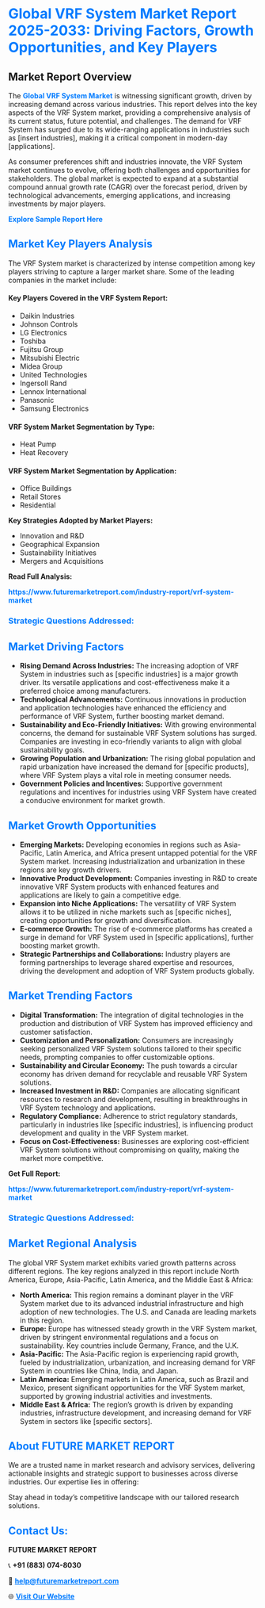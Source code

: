 <h1 style="color: #007BFF;">Global VRF System Market Report 2025-2033: Driving Factors, Growth Opportunities, and Key Players</h1>

<section id="overview">
<h2>Market Report Overview</h2>
<p>The <a href="https://www.futuremarketreport.com/industry-report/vrf-system-market" style="color: #007BFF; text-decoration: none;"><strong>Global VRF System Market</strong></a> is witnessing significant growth, driven by increasing demand across various industries. This report delves into the key aspects of the VRF System market, providing a comprehensive analysis of its current status, future potential, and challenges. The demand for VRF System has surged due to its wide-ranging applications in industries such as [insert industries], making it a critical component in modern-day [applications].</p>
<p>As consumer preferences shift and industries innovate, the VRF System market continues to evolve, offering both challenges and opportunities for stakeholders. The global market is expected to expand at a substantial compound annual growth rate (CAGR) over the forecast period, driven by technological advancements, emerging applications, and increasing investments by major players.</p>
</section>

<section id="overview">
<p><a href="https://www.futuremarketreport.com/request-sample/reportId=88786" style="color: #007BFF; text-decoration: none;"><strong>Explore Sample Report Here</strong></a></p>
</section>

<section id="key-players">
<h2 style="color: #007BFF;">Market Key Players Analysis</h2>
<p>The VRF System market is characterized by intense competition among key players striving to capture a larger market share. Some of the leading companies in the market include:</p>
<h4>Key Players Covered in the VRF System Report:</h4>
<ul><li>Daikin Industries</li><li>Johnson Controls</li><li>LG Electronics</li><li>Toshiba</li><li>Fujitsu Group</li><li>Mitsubishi Electric</li><li>Midea Group</li><li>United Technologies</li><li>Ingersoll Rand</li><li>Lennox International</li><li>Panasonic</li><li>Samsung Electronics</li></ul>
<h4>VRF System Market Segmentation by Type:</h4>
<ul><li>Heat Pump</li><li>Heat Recovery</li></ul>

<h4>VRF System Market Segmentation by Application:</h4>
<ul><li>Office Buildings</li><li>Retail Stores</li><li>Residential</li></ul>
<p><strong>Key Strategies Adopted by Market Players:</strong></p>
<ul>
<li>Innovation and R&D</li>
<li>Geographical Expansion</li>
<li>Sustainability Initiatives</li>
<li>Mergers and Acquisitions</li>
</ul>
</section>

<section>
<p><strong>Read Full Analysis: </strong></p><a href="https://www.futuremarketreport.com/industry-report/vrf-system-market" style="color: #007BFF; text-decoration: none;"><strong>https://www.futuremarketreport.com/industry-report/vrf-system-market</strong></a>
<h3 style="color: #007BFF;">Strategic Questions Addressed:</h3>
</section>

<section id="driving-factors">
<h2 style="color: #007BFF;">Market Driving Factors</h2>
<ul>
<li><strong>Rising Demand Across Industries:</strong> The increasing adoption of VRF System in industries such as [specific industries] is a major growth driver. Its versatile applications and cost-effectiveness make it a preferred choice among manufacturers.</li>
<li><strong>Technological Advancements:</strong> Continuous innovations in production and application technologies have enhanced the efficiency and performance of VRF System, further boosting market demand.</li>
<li><strong>Sustainability and Eco-Friendly Initiatives:</strong> With growing environmental concerns, the demand for sustainable VRF System solutions has surged. Companies are investing in eco-friendly variants to align with global sustainability goals.</li>
<li><strong>Growing Population and Urbanization:</strong> The rising global population and rapid urbanization have increased the demand for [specific products], where VRF System plays a vital role in meeting consumer needs.</li>
<li><strong>Government Policies and Incentives:</strong> Supportive government regulations and incentives for industries using VRF System have created a conducive environment for market growth.</li>
</ul>
</section>

<section id="growth-opportunities">
<h2 style="color: #007BFF;">Market Growth Opportunities</h2>
<ul>
<li><strong>Emerging Markets:</strong> Developing economies in regions such as Asia-Pacific, Latin America, and Africa present untapped potential for the VRF System market. Increasing industrialization and urbanization in these regions are key growth drivers.</li>
<li><strong>Innovative Product Development:</strong> Companies investing in R&D to create innovative VRF System products with enhanced features and applications are likely to gain a competitive edge.</li>
<li><strong>Expansion into Niche Applications:</strong> The versatility of VRF System allows it to be utilized in niche markets such as [specific niches], creating opportunities for growth and diversification.</li>
<li><strong>E-commerce Growth:</strong> The rise of e-commerce platforms has created a surge in demand for VRF System used in [specific applications], further boosting market growth.</li>
<li><strong>Strategic Partnerships and Collaborations:</strong> Industry players are forming partnerships to leverage shared expertise and resources, driving the development and adoption of VRF System products globally.</li>
</ul>
</section>

<section id="trending-factors">
<h2 style="color: #007BFF;">Market Trending Factors</h2>
<ul>
<li><strong>Digital Transformation:</strong> The integration of digital technologies in the production and distribution of VRF System has improved efficiency and customer satisfaction.</li>
<li><strong>Customization and Personalization:</strong> Consumers are increasingly seeking personalized VRF System solutions tailored to their specific needs, prompting companies to offer customizable options.</li>
<li><strong>Sustainability and Circular Economy:</strong> The push towards a circular economy has driven demand for recyclable and reusable VRF System solutions.</li>
<li><strong>Increased Investment in R&D:</strong> Companies are allocating significant resources to research and development, resulting in breakthroughs in VRF System technology and applications.</li>
<li><strong>Regulatory Compliance:</strong> Adherence to strict regulatory standards, particularly in industries like [specific industries], is influencing product development and quality in the VRF System market.</li>
<li><strong>Focus on Cost-Effectiveness:</strong> Businesses are exploring cost-efficient VRF System solutions without compromising on quality, making the market more competitive.</li>
</ul>
</section>

<section>
<p><strong>Get Full Report: </strong></p><a href="https://www.futuremarketreport.com/industry-report/vrf-system-market" style="color: #007BFF; text-decoration: none;"><strong>https://www.futuremarketreport.com/industry-report/vrf-system-market</strong></a>
<h3 style="color: #007BFF;">Strategic Questions Addressed:</h3>
</section>


<section id="regional-analysis">
<h2 style="color: #007BFF;">Market Regional Analysis</h2>
<p>The global VRF System market exhibits varied growth patterns across different regions. The key regions analyzed in this report include North America, Europe, Asia-Pacific, Latin America, and the Middle East & Africa:</p>
<ul>
<li><strong>North America:</strong> This region remains a dominant player in the VRF System market due to its advanced industrial infrastructure and high adoption of new technologies. The U.S. and Canada are leading markets in this region.</li>
<li><strong>Europe:</strong> Europe has witnessed steady growth in the VRF System market, driven by stringent environmental regulations and a focus on sustainability. Key countries include Germany, France, and the U.K.</li>
<li><strong>Asia-Pacific:</strong> The Asia-Pacific region is experiencing rapid growth, fueled by industrialization, urbanization, and increasing demand for VRF System in countries like China, India, and Japan.</li>
<li><strong>Latin America:</strong> Emerging markets in Latin America, such as Brazil and Mexico, present significant opportunities for the VRF System market, supported by growing industrial activities and investments.</li>
<li><strong>Middle East & Africa:</strong> The region’s growth is driven by expanding industries, infrastructure development, and increasing demand for VRF System in sectors like [specific sectors].</li>
</ul>
</section>

<footer>
<h2 style="color: #007BFF;">About FUTURE MARKET REPORT</h2>
<p>We are a trusted name in market research and advisory services, delivering actionable insights and strategic support to businesses across diverse industries. Our expertise lies in offering:</p>

<p>Stay ahead in today’s competitive landscape with our tailored research solutions.</p>

<h2 style="color: #007BFF;">Contact Us:</h2>
<p><strong>FUTURE MARKET REPORT</strong></p>
<p>📞 <strong>+91 (883) 074-8030</strong></p>
<p>📧 <strong><a href="mailto:help@futuremarketreport.com" style="color: #007BFF;">help@futuremarketreport.com</a></strong></p>
<p>🌐 <strong><a href="https://www.futuremarketreport.com/" style="color: #007BFF;">Visit Our Website</a></strong></p>
</footer>